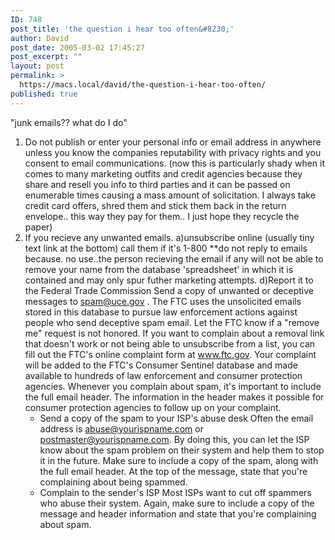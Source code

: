 ```yaml
---
ID: 748
post_title: 'the question i hear too often&#8230;'
author: David
post_date: 2005-03-02 17:45:27
post_excerpt: ""
layout: post
permalink: >
  https://macs.local/david/the-question-i-hear-too-often/
published: true
---
```

"junk emails?? what do I do"
1) Do not publish or enter your personal info or email address in anywhere unless you know the companies reputability with privacy rights and you consent to email communications.  (now this is particularly shady when it comes to many marketing outfits and credit agencies because they share and resell you info to third parties and it can be passed on enumerable times causing a mass amount of solicitation.  I always   take credit card offers, shred them and stick them back in the return envelope.. this way they pay for them.. I just hope they recycle the paper)
2) If you recieve any unwanted emails.
   a)unsubscribe online (usually tiny text link at the bottom) call them if it's 1-800
        **do not reply to emails because.  no use..the person recieving the email if any          will not be able to remove your name from the database 'spreadsheet' in which it is   contained and may only spur futher marketing attempts.
   d)Report it to the Federal Trade Commission
      Send a copy of unwanted or deceptive messages to <a href="mailto: spam@uce.gov">spam@uce.gov</a> . The FTC uses the unsolicited emails stored in this database to pursue law enforcement actions against people who send deceptive spam email. Let the FTC know if a "remove me" request is not honored. If you want to complain about a removal link that doesn't work or not being able to unsubscribe from a list, you can fill out the FTC's online complaint form at www.ftc.gov. Your complaint will be added to the FTC's Consumer Sentinel database and made available to hundreds of law enforcement and consumer protection agencies.
      Whenever you complain about spam, it's important to include the full email header. The information in the header makes it possible for consumer protection agencies to follow up on your complaint.
    * Send a copy of the spam to your ISP's abuse desk
      Often the email address is abuse@yourispname.com or postmaster@yourispname.com. By doing this, you can let the ISP know about the spam problem on their system and help them to stop it in the future. Make sure to include a copy of the spam, along with the full email header. At the top of the message, state that you're complaining about being spammed.
    * Complain to the sender's ISP
      Most ISPs want to cut off spammers who abuse their system. Again, make sure to include a copy of the message and header information and state that you're complaining about spam.

 